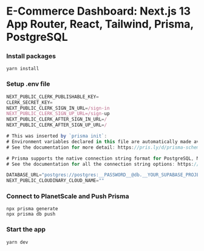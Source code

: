 # E-Commerce Dashboard: Next.js 13 App Router, React, Tailwind, Prisma, PostgreSQL

### Install packages

```shell
yarn install
```

### Setup .env file

```js
NEXT_PUBLIC_CLERK_PUBLISHABLE_KEY=
CLERK_SECRET_KEY=
NEXT_PUBLIC_CLERK_SIGN_IN_URL=/sign-in
NEXT_PUBLIC_CLERK_SIGN_UP_URL=/sign-up
NEXT_PUBLIC_CLERK_AFTER_SIGN_IN_URL=/
NEXT_PUBLIC_CLERK_AFTER_SIGN_UP_URL=/

# This was inserted by `prisma init`:
# Environment variables declared in this file are automatically made available to Prisma.
# See the documentation for more detail: https://pris.ly/d/prisma-schema#accessing-environment-variables-from-the-schema

# Prisma supports the native connection string format for PostgreSQL, MySQL, SQLite, SQL Server, MongoDB and CockroachDB.
# See the documentation for all the connection string options: https://pris.ly/d/connection-strings

DATABASE_URL="postgres://postgres:__PASSWORD__@db.__YOUR_SUPABASE_PROJECT__.supabase.co:6543/postgres"
NEXT_PUBLIC_CLOUDINARY_CLOUD_NAME=""
```

### Connect to PlanetScale and Push Prisma

```shell
npx prisma generate
npx prisma db push
```

### Start the app

```shell
yarn dev
```
